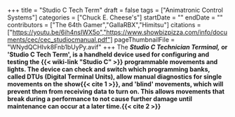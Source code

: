 +++
title = "Studio C Tech Term"
draft = false
tags = ["Animatronic Control Systems"]
categories = ["Chuck E. Cheese's"]
startDate = ""
endDate = ""
contributors = ["The 64th Gamer","GallaRBX","Himitsu"]
citations = ["https://youtu.be/6ih4nsIWX5o","https://www.showbizpizza.com/info/documents/cec/cec_studiocmanual.pdf"]
pageThumbnailFile = "WNydQCHIvk8Fnb1bUyPy.avif"
+++
The ***Studio C Technician Terminal,* or 'Studio C Tech Term', is a handheld device used for configuring and testing the {{< wiki-link "Studio C" >}} programmable movements and lights.
The device can check and switch which programming banks, called DTUs (Digital Terminal Units), allow manual diagnostics for single movements on the show{{< cite 1 >}}, and 'blind' movements, which will prevent them from receiving data to turn on. This allows movements that break during a performance to not cause further damage until maintenance can occur at a later time.{{< cite 2 >}}**
